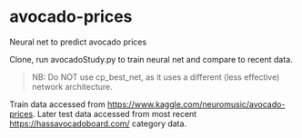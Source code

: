 # avocado-prices
Neural net to predict avocado prices

Clone, run avocadoStudy.py to train neural net and compare to recent data.
> NB: Do NOT use cp_best_net, as it uses a different (less effective) network architecture.

Train data accessed from https://www.kaggle.com/neuromusic/avocado-prices.
Later test data accessed from most recent https://hassavocadoboard.com/ category data.
